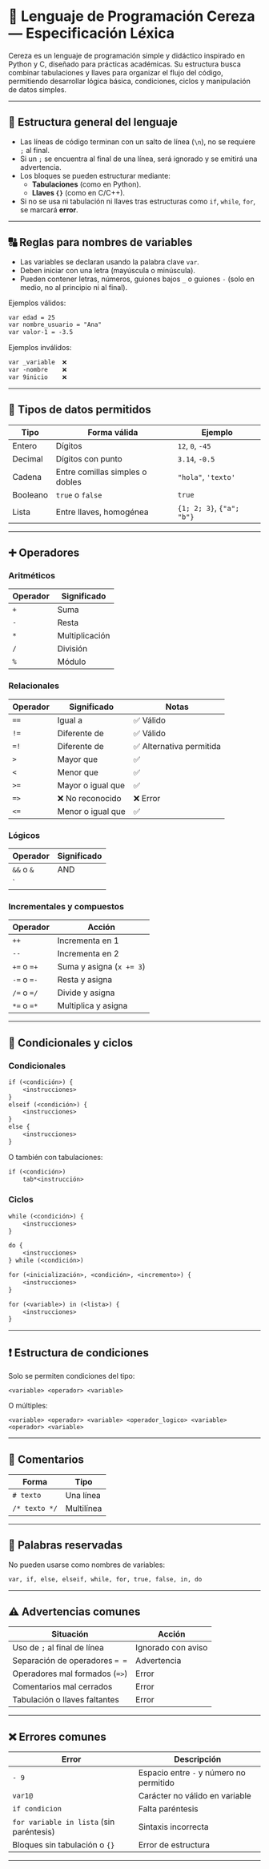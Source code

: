 
# 🍒 Lenguaje de Programación Cereza — Especificación Léxica

Cereza es un lenguaje de programación simple y didáctico inspirado en Python y C, diseñado para prácticas académicas. Su estructura busca combinar tabulaciones y llaves para organizar el flujo del código, permitiendo desarrollar lógica básica, condiciones, ciclos y manipulación de datos simples.

---

## 📌 Estructura general del lenguaje

- Las líneas de código terminan con un salto de línea (`\n`), no se requiere `;` al final.
- Si un `;` se encuentra al final de una línea, será ignorado y se emitirá una advertencia.
- Los bloques se pueden estructurar mediante:
  - **Tabulaciones** (como en Python).
  - **Llaves `{}`** (como en C/C++).
- Si no se usa ni tabulación ni llaves tras estructuras como `if`, `while`, `for`, se marcará **error**.

---

## 🔠 Reglas para nombres de variables

- Las variables se declaran usando la palabra clave `var`.
- Deben iniciar con una letra (mayúscula o minúscula).
- Pueden contener letras, números, guiones bajos `_` o guiones `-` (solo en medio, no al principio ni al final).

Ejemplos válidos:
```txt
var edad = 25
var nombre_usuario = "Ana"
var valor-1 = -3.5
```

Ejemplos inválidos:
```txt
var _variable  ❌
var -nombre    ❌
var 9inicio    ❌
```

---

## 🔢 Tipos de datos permitidos

| Tipo        | Forma válida | Ejemplo                  |
|-------------|--------------|---------------------------|
| Entero      | Dígitos       | `12`, `0`, `-45`         |
| Decimal     | Dígitos con punto | `3.14`, `-0.5`        |
| Cadena      | Entre comillas simples o dobles | `"hola"`, `'texto'` |
| Booleano    | `true` o `false` | `true`               |
| Lista       | Entre llaves, homogénea | `{1; 2; 3}`, `{"a"; "b"}` |

---

## ➕ Operadores

### Aritméticos

| Operador | Significado     |
|----------|------------------|
| `+`      | Suma             |
| `-`      | Resta            |
| `*`      | Multiplicación   |
| `/`      | División         |
| `%`      | Módulo           |

### Relacionales

| Operador | Significado        | Notas                     |
|----------|--------------------|---------------------------|
| `==`     | Igual a            | ✅ Válido                  |
| `!=`     | Diferente de       | ✅ Válido                  |
| `=!`     | Diferente de       | ✅ Alternativa permitida   |
| `>`      | Mayor que          | ✅                        |
| `<`      | Menor que          | ✅                        |
| `>=`     | Mayor o igual que  | ✅                        |
| `=>`     | ❌ No reconocido   | ❌ Error                  |
| `<=`     | Menor o igual que  | ✅                        |

### Lógicos

| Operador | Significado |
|----------|------------|
| `&&` o `&` | AND       |
| `||` o `|` | OR        |

### Incrementales y compuestos

| Operador | Acción                          |
|----------|----------------------------------|
| `++`     | Incrementa en 1                  |
| `--`     | Incrementa en 2                  |
| `+=` o `=+` | Suma y asigna (`x += 3`)      |
| `-=` o `=-` | Resta y asigna                |
| `/=` o `=/` | Divide y asigna               |
| `*=` o `=*` | Multiplica y asigna           |

---

## 🔁 Condicionales y ciclos

### Condicionales

```txt
if (<condición>) {
    <instrucciones>
}
elseif (<condición>) {
    <instrucciones>
}
else {
    <instrucciones>
}
```

O también con tabulaciones:

```txt
if (<condición>)
    tab*<instrucción>
```

### Ciclos

```txt
while (<condición>) {
    <instrucciones>
}

do {
    <instrucciones>
} while (<condición>)

for (<inicialización>, <condición>, <incremento>) {
    <instrucciones>
}

for (<variable>) in (<lista>) {
    <instrucciones>
}
```

---

## ❗ Estructura de condiciones

Solo se permiten condiciones del tipo:

```
<variable> <operador> <variable>
```

O múltiples:

```
<variable> <operador> <variable> <operador_logico> <variable> <operador> <variable>
```

---

## 💬 Comentarios

| Forma       | Tipo        |
|-------------|-------------|
| `# texto`   | Una línea   |
| `/* texto */`   | Multilínea |

---

## 🔐 Palabras reservadas

No pueden usarse como nombres de variables:

```txt
var, if, else, elseif, while, for, true, false, in, do
```

---

## ⚠️ Advertencias comunes

| Situación                          | Acción              |
|-----------------------------------|---------------------|
| Uso de `;` al final de línea      | Ignorado con aviso  |
| Separación de operadores `= =`    | Advertencia         |
| Operadores mal formados (`=>`)    | Error               |
| Comentarios mal cerrados          | Error               |
| Tabulación o llaves faltantes     | Error               |

---

## ❌ Errores comunes

| Error                             | Descripción                             |
|----------------------------------|-----------------------------------------|
| `- 9`                            | Espacio entre `-` y número no permitido |
| `var1@`                          | Carácter no válido en variable          |
| `if condicion`                   | Falta paréntesis                        |
| `for variable in lista` (sin paréntesis) | Sintaxis incorrecta          |
| Bloques sin tabulación o `{}`   | Error de estructura                     |

---

